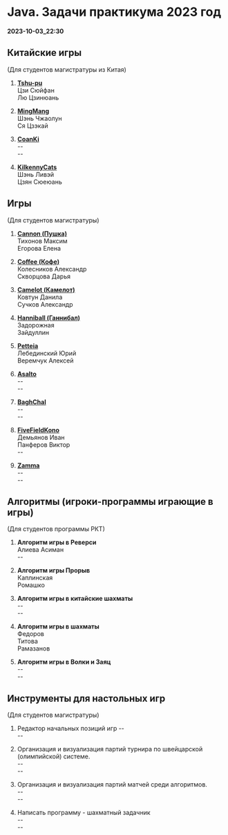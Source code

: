 # Java. Задачи практикума 2023 год

__2023-10-03_22:30__

## Китайские игры

(Для студентов магистратуры из Китая)

1.  **[Tshu-pu](../GameRules/Tshu-pu/_Tshu-pu.md)**  
Цзи Сюйфан  
Лю Цзинюань

2. **[MingMang](../GameRules/MingMang/_MingMang.md)**  
Шэнь Чжаолун  
Ся Цзэкай

3. **[CoanKi](../GameRules/CoanKi/_CoanKi.md)**  
  --  
  -- 

4. **[KilkennyCats](../GameRules/KilkennyCats/_KilkennyCats.md)**  
Шэнь Ливэй  
Цзян Сюеюань 

## Игры

(Для студентов магистратуры)

1.  **[Cannon (Пушка)](../GameRules/Cannon/_Cannon.md)**  
  Тихонов Максим  
  Егорова Елена  

2. **[Coffee (Кофе)](../GameRules/Coffee4/COFFEE_EN.pdf)**  
  Колесников Александр  
  Скворцова Дарья 

3. **[Camelot (Камелот)](https://www.iggamecenter.com/ru/rules/camelot)**   
 Ковтун Данила    
 Сучков Александр  
 
4. **[Hanniball (Ганнибал)](https://www.iggamecenter.com/ru/rules/hanniball)**  
 Задорожная    
 Зайдуллин    
 
5. **[Petteia](../GameRules/Petteia/_Petteia.md)**  
 Лебединский Юрий  
 Веремчук Алексей 
 
6. **[Asalto](../GameRules/Asalto/Asalto.md)**  
 --  
 --  
7. **[BaghChal](../GameRules/BaghChal/BaghChal.md)**  
 --  
 --   
8. **[FiveFieldKono](../GameRules/FiveFieldKono/FiveFieldKono.md)**  
 Демьянов Иван  
 Панферов Виктор  
 -- 
9. **[Zamma](../GameRules/Zamma/Zamma.md)**  
 --  
 --  
 
 
## Алгоритмы (игроки-программы играющие в игры) 

(Для студентов программы РКТ) 
 
1. **Алгоритм игры в Реверси**  
 Алиева Асиман    
 --   
 
2. **Алгоритм игры Прорыв**  
 Каплинская    
 Ромашко     
  
3. **Алгоритм игры в китайские шахматы**   
 --  
 --   

4. **Алгоритм игры в шахматы**  
 Федоров    
 Титова   
 Рамазанов

5. **Алгоритм игры в Волки и Заяц**  
 --  
 --   

## Инструменты для настольных игр

(Для студентов магистратуры)

1. Редактор начальных позиций игр
  --  
  --

2. Организация и визуализация партий турнира по швейцарской (олимпийской) системе.  
  --  
  --
  
3. Организация и визуализация партий матчей среди алгоритмов.  
  --  
  --

4. Написать программу - шахматный задачник  
 --  
 --
